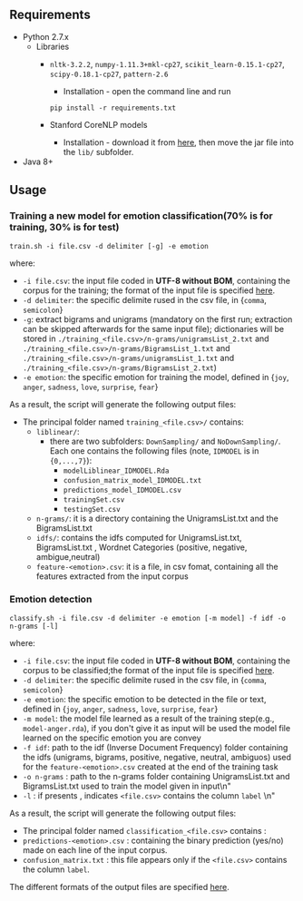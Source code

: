 ## Requirements
* Python 2.7.x
  * Libraries
    * `nltk-3.2.2`, `numpy-1.11.3+mkl-cp27`, `scikit_learn-0.15.1-cp27`, `scipy-0.18.1-cp27`, `pattern-2.6`
      * Installation - open the command line and run
    
      `pip install -r requirements.txt`
    * Stanford CoreNLP models
      * Installation - download it from [here](https://bitbucket.org/FrancescoGiak/libraries/src/c12dd03d919f5952eea0952b7f4577e18e9b492b/Desktop/Final/lib/stanford-corenlp-models-current.jar?at=master&fileviewer=file-view-default), then move the jar file into the `lib/` subfolder.
* Java 8+

## Usage

### Training a new model for emotion classification(70% is for training, 30% is for test)
```
train.sh -i file.csv -d delimiter [-g] -e emotion 
```
where:
* `-i file.csv`: the input file coded in **UTF-8 without BOM**, containing the corpus for the training; the format of the input file is specified [here](https://github.com/collab-uniba/Emotion_and_Polarity_SO/wiki/File-format-for-training-corpus).
* `-d delimiter`: the specific delimite rused in the csv file, in {`comma`, `semicolon`}
* `-g`: extract bigrams and unigrams (mandatory on the first run; extraction can be skipped afterwards for the same input file); dictionaries will be stored in `./training_<file.csv>/n-grams/unigramsList_2.txt` and `./training_<file.csv>/n-grams/BigramsList_1.txt` and `./training_<file.csv>/n-grams/unigramsList_1.txt`  and `./training_<file.csv>/n-grams/BigramsList_2.txt`)
* `-e emotion`: the specific emotion for training the model, defined in {`joy`, `anger`, `sadness`, `love`, `surprise`, `fear`}

As a result, the script will generate the following output files:

* The principal folder named `training_<file.csv>/` contains:
   * `liblinear/`:
     * there are two subfolders: `DownSampling/` and `NoDownSampling/`. Each one contains the following files  (note, `IDMODEL` is in `{0,...,7}`):
          * `modelLiblinear_IDMODEL.Rda`
          * `confusion_matrix_model_IDMODEL.txt`
          * `predictions_model_IDMODEL.csv`
          * `trainingSet.csv`
          * `testingSet.csv`
   * `n-grams/`: it is a directory containing the UnigramsList.txt and the BigramsList.txt
   * `idfs/`: contains the idfs computed for UnigramsList.txt, BigramsList.txt , Wordnet Categories (positive, negative, ambigue,neutral)
   * `feature-<emotion>.csv`: it is a file, in csv fomat, containing all the features extracted from the input corpus


### Emotion detection
```
classify.sh -i file.csv -d delimiter -e emotion [-m model] -f idf -o n-grams [-l]
```
where:
* `-i file.csv`: the input file coded in **UTF-8 without BOM**, containing the corpus to be classified;the format of the input file is specified [here](https://github.com/collab-uniba/Emotion_and_Polarity_SO/wiki/File-format-for-classification-corpus).
* `-d delimiter`: the specific delimite rused in the csv file, in {`comma`, `semicolon`}
* `-e emotion`: the specific emotion to be detected in the file or text, defined in {`joy`, `anger`, `sadness`, `love`, `surprise`, `fear`}
* `-m model`: the model file learned as a result of the training step(e.g., `model-anger.rda`), if you don't give it as input will be used the model file learned on the specific emotion you are convey
* `-f idf`: path to the idf (Inverse Document Frequency) folder containing  the idfs (unigrams, bigrams, positive, negative, neutral, ambiguos) used for the `feature-<emotion>.csv` created at the end of the training task
* `-o n-grams` : path to the n-grams folder containing  UnigramsList.txt and BigramsList.txt used to train the model given in input\n"
* `-l` : if presents , indicates  `<file.csv>` contains the column `label` \n"

As a result, the script will generate the following output files:
* The principal folder named `classification_<file.csv>` contains :
* `predictions-<emotion>.csv` : containing the binary prediction (yes/no) made on each line of the input corpus.
* `confusion_matrix.txt` : this file appears only if the `<file.csv>` contains the column `label`.

The different formats of the output files are specified [here](https://github.com/collab-uniba/Emotion_and_Polarity_SO/wiki/File-format-for-classification-output).

